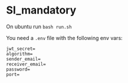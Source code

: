 # SI_mandatory

On ubuntu run `bash run.sh`

You need a `.env` file with the following env vars:

```
jwt_secret=
algorithm=
sender_email=
receiver_email=
password=
port=
```
